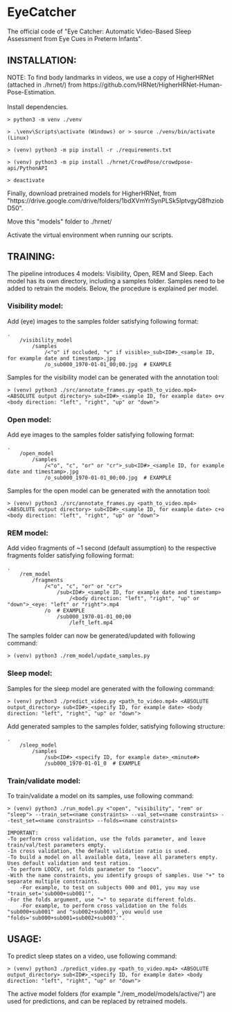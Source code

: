 # EyeCatcher

<div>
The official code of "Eye Catcher: Automatic Video-Based Sleep Assessment from Eye Cues in Preterm Infants".
</div>



## INSTALLATION:

<div>
NOTE: To find body landmarks in videos, we use a copy of HigherHRNet (attached in ./hrnet/) from https://github.com/HRNet/HigherHRNet-Human-Pose-Estimation.
</div>

<br/>

<div>
Install dependencies.
</div>

    > python3 -m venv ./venv

    > .\venv\Scripts\activate (Windows) or > source ./venv/bin/activate (Linux)

    > (venv) python3 -m pip install -r ./requirements.txt

    > (venv) python3 -m pip install ./hrnet/CrowdPose/crowdpose-api/PythonAPI

    > deactivate

<div>
Finally, download pretrained models for HigherHRNet, from "https://drive.google.com/drive/folders/1bdXVmYrSynPLSk5lptvgyQ8fhziobD50".

Move this "models" folder to ./hrnet/

Activate the virtual environment when running our scripts.
</div>



## TRAINING:

<div>
The pipeline introduces 4 models: Visibility, Open, REM and Sleep. Each model has its own directory, including a samples folder.
Samples need to be added to retrain the models. Below, the procedure is explained per model.
</div>

### Visibility model:

<div>
Add (eye) images to the samples folder satisfying following format:
</div>

    .
        /visibility_model
            /samples
                /<"o" if occluded, "v" if visible>_sub<ID#>_<sample ID, for example date and timestamp>.jpg
                /o_sub000_1970-01-01_00;00.jpg  # EXAMPLE

<div>                
Samples for the visibility model can be generated with the annotation tool:
</div>

    > (venv) python3 ./src/annotate_frames.py <path_to_video.mp4> <ABSOLUTE output directory> sub<ID#>_<sample ID, for example date> o+v <body direction: "left", "right", "up" or "down">

### Open model:

<div>
Add eye images to the samples folder satisfying following format:
</div>

    .
        /open_model
            /samples
                /<"o", "c", "or" or "cr">_sub<ID#>_<sample ID, for example date and timestamp>.jpg
                /o_sub000_1970-01-01_00;00.jpg  # EXAMPLE

<div>                
Samples for the open model can be generated with the annotation tool:
</div>

    > (venv) python3 ./src/annotate_frames.py <path_to_video.mp4> <ABSOLUTE output directory> sub<ID#>_<sample ID, for example date> c+o <body direction: "left", "right", "up" or "down">

### REM model:

<div>
Add video fragments of ~1 second (default assumption) to the respective fragments folder satisfying following format:
</div>

    .
        /rem_model
            /fragments
                /<"o", "c", "or" or "cr">
                    /sub<ID#>_<sample ID, for example date and timestamp>
                        /<body direction: "left", "right", "up" or "down">_<eye: "left" or "right">.mp4
                /o  # EXAMPLE
                    /sub000_1970-01-01_00;00
                        /left_left.mp4

<div>
The samples folder can now be generated/updated with following command:
</div>

    > (venv) python3 ./rem_model/update_samples.py

### Sleep model:

<div>
Samples for the sleep model are generated with the following command:
</div>

    > (venv) python3 ./predict_video.py <path_to_video.mp4> <ABSOLUTE output_directory> sub<ID#>_<specify ID, for example date> <body direction: "left", "right", "up" or "down">

<div>
Add generated samples to the samples folder, satisfying following structure:
</div>

    .
        /sleep_model
            /samples
                /sub<ID#>_<specify ID, for example date>_<minute#>
                /sub000_1970-01-01_0  # EXAMPLE

### Train/validate model:

<div>
To train/validate a model on its samples, use following command:
</div>

    > (venv) python3 ./run_model.py <"open", "visibility", "rem" or "sleep"> --train_set=<name constraints> --val_set=<name constraints> --test_set=<name constraints> --folds=<name constraints>

    IMPORTANT:
    -To perform cross validation, use the folds parameter, and leave train/val/test parameters empty.
    -In cross validation, the default validation ratio is used.
    -To build a model on all available data, leave all parameters empty. Uses default validation and test ratios.
    -To perform LOOCV, set folds parameter to "loocv".
    -With the name constraints, you identify groups of samples. Use "+" to separate multiple constraints.
        -For example, to test on subjects 000 and 001, you may use "train_set='sub000+sub001'".
    -For the folds argument, use "=" to separate different folds.
        -For example, to perform cross validation on the folds "sub000+sub001" and "sub002+sub003", you would use "folds='sub000+sub001=sub002+sub003'".



## USAGE:

<div>
To predict sleep states on a video, use following command:
</div>

    > (venv) python3 ./predict_video.py <path_to_video.mp4> <ABSOLUTE output_directory> sub<ID#>_<specify ID, for example date> <body direction: "left", "right", "up" or "down">

<div>
The active model folders (for example "./rem_model/models/active/") are used for predictions, and can be replaced by retrained models.
</div>
